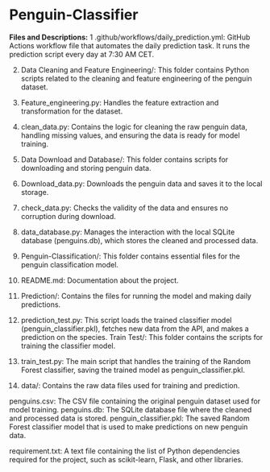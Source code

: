 # Penguin-Classifier
**Files and Descriptions:**
1 .github/workflows/daily_prediction.yml: GitHub Actions workflow file that automates the daily prediction task. It runs the prediction script every day at 7:30 AM CET.

2. Data Cleaning and Feature Engineering/: This folder contains Python scripts related to the cleaning and feature engineering of the penguin dataset.

3. Feature_engineering.py: Handles the feature extraction and transformation for the dataset.
4. clean_data.py: Contains the logic for cleaning the raw penguin data, handling missing values, and ensuring the data is ready for model training.
5. Data Download and Database/: This folder contains scripts for downloading and storing penguin data.

6. Download_data.py: Downloads the penguin data and saves it to the local storage.
7. check_data.py: Checks the validity of the data and ensures no corruption during download.
8. data_database.py: Manages the interaction with the local SQLite database (penguins.db), which stores the cleaned and processed data.
9. Penguin-Classification/: This folder contains essential files for the penguin classification model.

10. README.md: Documentation about the project.
11. Prediction/: Contains the files for running the model and making daily predictions.

12. prediction_test.py: This script loads the trained classifier model (penguin_classifier.pkl), fetches new data from the API, and makes a prediction on the species.
Train Test/: This folder contains the scripts for training the classifier model.

13. train_test.py: The main script that handles the training of the Random Forest classifier, saving the trained model as penguin_classifier.pkl.
14. data/: Contains the raw data files used for training and prediction.

penguins.csv: The CSV file containing the original penguin dataset used for model training.
penguins.db: The SQLite database file where the cleaned and processed data is stored.
penguin_classifier.pkl: The saved Random Forest classifier model that is used to make predictions on new penguin data.

requirement.txt: A text file containing the list of Python dependencies required for the project, such as scikit-learn, Flask, and other libraries.
